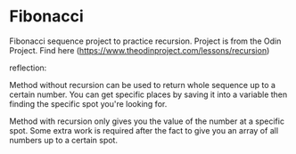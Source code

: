 # Fibonacci

Fibonacci sequence project to practice recursion. Project is from the Odin Project. Find here (https://www.theodinproject.com/lessons/recursion)

reflection:

Method without recursion can be used to return whole sequence up to a certain number. You can get specific places by saving it into a variable then finding the specific spot you're looking for.

Method with recursion only gives you the value of the number at a specific spot.  Some extra work is required after the fact to give you an array of all numbers up to a certain spot.